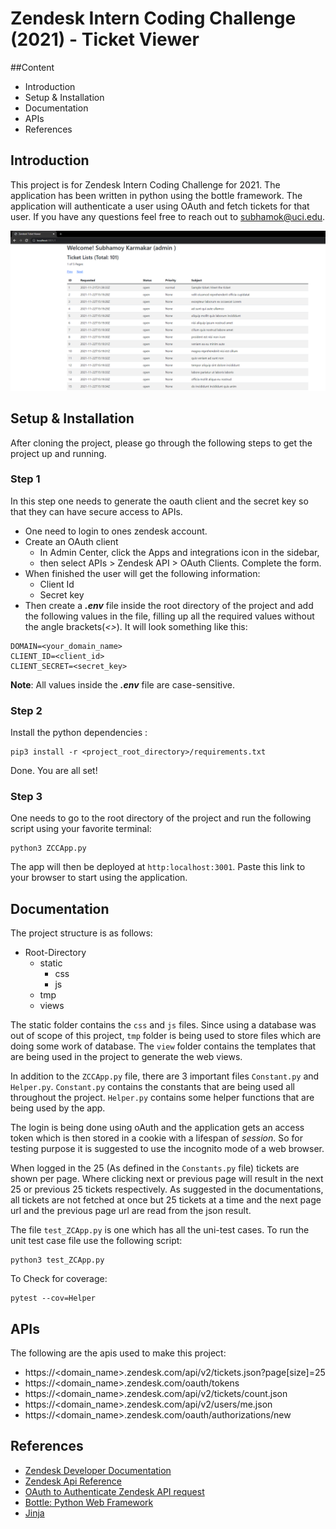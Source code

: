 # Zendesk Intern Coding Challenge (2021) - Ticket Viewer

##Content
- Introduction
- Setup & Installation
- Documentation
- APIs
- References

## Introduction
This project is for Zendesk Intern Coding Challenge for 2021. The application has been written in python using the 
bottle framework. The application will authenticate a user using OAuth and fetch tickets for that user. If you have any 
questions feel free to reach out to subhamok@uci.edu. 

![Dashboard](HomePage.PNG)

## Setup & Installation
After cloning the project, please go through the following steps to get the project up and running.
### Step 1
In this step one needs to generate the oauth client and the secret key so that they can have secure access to APIs. 
- One need to login to ones zendesk account. 
- Create an OAuth client 
  - In Admin Center, click the Apps and integrations icon in the sidebar, 
  - then select APIs > Zendesk API > OAuth Clients. Complete the form.
- When finished the user will get the following information:
  - Client Id
  - Secret key
- Then create a ***.env*** file inside the root directory of the project and add the following values in the file, 
filling up all the required values without the angle brackets(*<>*). It will look something like this:    
```
DOMAIN=<your_domain_name>
CLIENT_ID=<client_id>
CLIENT_SECRET=<secret_key>
```
**Note**: All values inside the ***.env*** file are case-sensitive.

### Step 2
Install the python dependencies :
```
pip3 install -r <project_root_directory>/requirements.txt
```
Done. You are all set!

### Step 3
One needs to go to the root directory of the project and run the following script using your favorite terminal:
```
python3 ZCCApp.py
```

The app will then be deployed at `http:localhost:3001`. Paste this link to your browser to start using the application.

## Documentation
The project structure is as follows:
- Root-Directory
  - static
    - css
    - js
  - tmp
  - views
  
The static folder contains the `css` and `js` files. Since using a database was out of scope of this project, `tmp` 
folder is being used to store files which are doing some work of database. The `view` folder contains the templates
that are being used in the project to generate the web views.

In addition to the `ZCCApp.py` file, there are 3 important files `Constant.py` and `Helper.py`. `Constant.py` contains the 
constants that are being used all throughout the project. `Helper.py` contains some helper functions that are being used 
by the app.

The login is being done using oAuth and the application gets an access token which is then stored in a cookie 
with a lifespan of *session*. So for testing purpose it is suggested to use the incognito mode of a web browser.

When logged in the 25 (As defined in the `Constants.py` file) tickets are shown per page. Where clicking next or previous 
page will result in the next 25 or previous 25 tickets respectively. As suggested in the documentations, all tickets 
are not fetched at once but 25 tickets at a time and the next page url and the previous page url are read from the json
result.

The file `test_ZCApp.py` is one which has all the uni-test cases. To run the unit test case file use the following script:
```
python3 test_ZCApp.py
```
To Check for coverage:
```
pytest --cov=Helper
```
## APIs
The following are the apis used to make this project:
- https://<domain_name>.zendesk.com/api/v2/tickets.json?page[size]=25
- https://<domain_name>.zendesk.com/oauth/tokens
- https://<domain_name>.zendesk.com/api/v2/tickets/count.json
- https://<domain_name>.zendesk.com/api/v2/users/me.json
- https://<domain_name>.zendesk.com/oauth/authorizations/new

## References
- [Zendesk Developer Documentation](https://developer.zendesk.com/documentation/)
- [Zendesk Api Reference](https://developer.zendesk.com/api-reference/)
- [OAuth to Authenticate Zendesk API request](https://developer.zendesk.com/documentation/ticketing/working-with-oauth/using-oauth-to-authenticate-zendesk-api-requests-in-a-web-app/)
- [Bottle: Python Web Framework](https://bottlepy.org/docs/dev/)
- [Jinja](https://jinja.palletsprojects.com/en/3.0.x/)